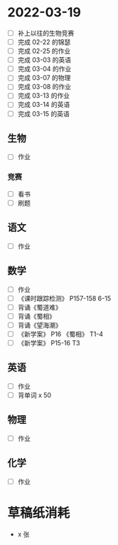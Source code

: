 # **2022-03-19**

- [ ] 补上以往的生物竞赛
- [ ] 完成 02-22 的锦瑟
- [ ] 完成 02-25 的作业
- [ ] 完成 03-03 的英语
- [ ] 完成 03-04 的作业
- [ ] 完成 03-07 的物理
- [ ] 完成 03-08 的作业
- [ ] 完成 03-13 的作业
- [ ] 完成 03-14 的英语
- [ ] 完成 03-15 的英语

## 生物
- [ ] 作业

### 竞赛
- [ ] 看书
- [ ] 刷题

## 语文
- [ ] 作业

## 数学
- [ ] 作业
- [ ] 《课时跟踪检测》 P157-158 6-15
- [ ] 背诵《蜀道难》
- [ ] 背诵《蜀相》
- [ ] 背诵《望海潮》
- [ ] 《新学案》 P16 《蜀相》 T1-4
- [ ] 《新学案》 P15-16 T3

## 英语
- [ ] 作业
- [ ] 背单词 x 50

## 物理
- [ ] 作业

## 化学
- [ ] 作业

# 草稿纸消耗

- x 张
